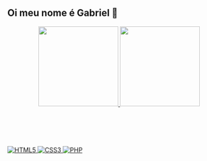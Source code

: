 ## Oi meu nome é Gabriel 👋

<div align="center">
  <a href="https://github.com/Fco-Gabriel-Silva">
  <img height="180em" src="https://github-readme-stats.vercel.app/api?username=Fco-Gabriel-Silva&show_icons=true&theme=transparent&include_all_commits=true&count_private=true"/>
  <img height="180em" src="https://github-readme-stats.vercel.app/api/top-langs/?username=Fco-Gabriel-Silva&layout=compact&langs_count=7&theme=transparent"/>

</div>
<div style="display: inline_block"><br>
  
</div>       

#

<div style="display: inline_block"><br>
  
![HTML5](https://img.shields.io/badge/HTML5-E34F26?style=for-the-badge&logo=html5&logoColor=white)
![CSS3](https://img.shields.io/badge/CSS3-1572B6?style=for-the-badge&logo=css3&logoColor=white)
![PHP](https://img.shields.io/badge/PHP-777BB4?style=for-the-badge&logo=php&logoColor=white)

</div>

